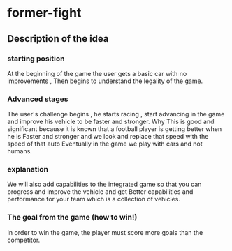 # former-fight

## Description of the idea

### starting position
At the beginning of the game the user gets a basic car with no improvements , Then begins to understand the legality of the game.

### Advanced stages 
The user's challenge begins , he starts racing , start advancing in the game and improve his vehicle to be faster and stronger.
Why This is good and significant
because it is known that a football player is getting better when he is
Faster and stronger and we look and replace that speed with the speed of that auto
Eventually in the game we play with cars and not humans.


### explanation
We will also add capabilities to the integrated game so that you can progress and improve the vehicle and get
Better capabilities and performance for your team which is a collection of vehicles.

### The goal from the game (how to win!)
In order to win the game, the player must score more goals than the competitor.

